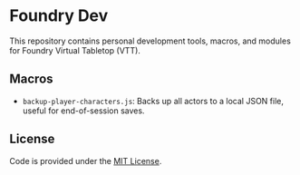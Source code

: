 # Foundry Dev

This repository contains personal development tools, macros, and modules for Foundry Virtual Tabletop (VTT).

## Macros

- `backup-player-characters.js`: Backs up all actors to a local JSON file, useful for end-of-session saves.

## License

Code is provided under the [MIT License](LICENSE).

